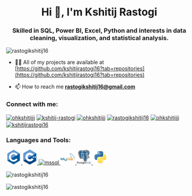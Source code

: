 <h1 align="center">Hi 👋, I'm Kshitij Rastogi</h1>
<h3 align="center">Skilled in SQL, Power BI, Excel, Python and interests in data cleaning, visualization, and statistical analysis.</h3>

<p align="left"> <img src="https://komarev.com/ghpvc/?username=rastogikshitij16&label=Profile%20views&color=0e75b6&style=flat" alt="rastogikshitij16" /> </p>

- 👨‍💻 All of my projects are available at [https://github.com/kshitijrastogi16?tab=repositories](https://github.com/kshitijrastogi16?tab=repositories)

- 📫 How to reach me **rastogikshitij16@gmail.com**

<h3 align="left">Connect with me:</h3>
<p align="left">
<a href="https://twitter.com/ohkshitijjj" target="blank"><img align="center" src="https://raw.githubusercontent.com/rahuldkjain/github-profile-readme-generator/master/src/images/icons/Social/twitter.svg" alt="ohkshitijjj" height="30" width="40" /></a>
<a href="https://linkedin.com/in/kshitij-rastogi" target="blank"><img align="center" src="https://raw.githubusercontent.com/rahuldkjain/github-profile-readme-generator/master/src/images/icons/Social/linked-in-alt.svg" alt="kshitij-rastogi" height="30" width="40" /></a>
<a href="https://instagram.com/ohkshitijjj" target="blank"><img align="center" src="https://raw.githubusercontent.com/rahuldkjain/github-profile-readme-generator/master/src/images/icons/Social/instagram.svg" alt="ohkshitijjj" height="30" width="40" /></a>
<a href="https://www.hackerrank.com/rastogikshitij16" target="blank"><img align="center" src="https://raw.githubusercontent.com/rahuldkjain/github-profile-readme-generator/master/src/images/icons/Social/hackerrank.svg" alt="rastogikshitij16" height="30" width="40" /></a>
<a href="https://codeforces.com/profile/ohkshitijjj" target="blank"><img align="center" src="https://raw.githubusercontent.com/rahuldkjain/github-profile-readme-generator/master/src/images/icons/Social/codeforces.svg" alt="ohkshitijjj" height="30" width="40" /></a>
<a href="https://www.leetcode.com/kshitijrastogi16" target="blank"><img align="center" src="https://raw.githubusercontent.com/rahuldkjain/github-profile-readme-generator/master/src/images/icons/Social/leet-code.svg" alt="kshitijrastogi16" height="30" width="40" /></a>
</p>

<h3 align="left">Languages and Tools:</h3>
<p align="left"> <a href="https://www.cprogramming.com/" target="_blank" rel="noreferrer"> <img src="https://raw.githubusercontent.com/devicons/devicon/master/icons/c/c-original.svg" alt="c" width="40" height="40"/> </a> <a href="https://www.w3schools.com/cpp/" target="_blank" rel="noreferrer"> <img src="https://raw.githubusercontent.com/devicons/devicon/master/icons/cplusplus/cplusplus-original.svg" alt="cplusplus" width="40" height="40"/> </a> <a href="https://www.microsoft.com/en-us/sql-server" target="_blank" rel="noreferrer"> <img src="https://www.svgrepo.com/show/303229/microsoft-sql-server-logo.svg" alt="mssql" width="40" height="40"/> </a> <a href="https://www.mysql.com/" target="_blank" rel="noreferrer"> <img src="https://raw.githubusercontent.com/devicons/devicon/master/icons/mysql/mysql-original-wordmark.svg" alt="mysql" width="40" height="40"/> </a> <a href="https://www.postgresql.org" target="_blank" rel="noreferrer"> <img src="https://raw.githubusercontent.com/devicons/devicon/master/icons/postgresql/postgresql-original-wordmark.svg" alt="postgresql" width="40" height="40"/> </a> <a href="https://www.python.org" target="_blank" rel="noreferrer"> <img src="https://raw.githubusercontent.com/devicons/devicon/master/icons/python/python-original.svg" alt="python" width="40" height="40"/> </a> </p>

<p><img align="center" src="https://github-readme-stats.vercel.app/api/top-langs?username=rastogikshitij16&show_icons=true&locale=en&layout=compact" alt="rastogikshitij16" /></p>

<p><img align="center" src="https://github-readme-streak-stats.herokuapp.com/?user=rastogikshitij16&" alt="rastogikshitij16" /></p>
